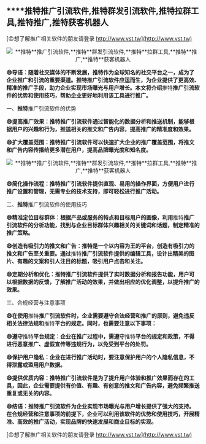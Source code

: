 ## ****推特**推广引流软件,**推特**群发引流软件,**推特**拉群工具,**推特**推广,**推特**获客机器人**

[😍想了解推广相关软件的朋友请登录 http://www.vst.tw](http://www.vst.tw)

 <center><img src="https://vst.tw/MP4/tuiguang/png/0.png" alt="**推特**推广引流软件,**推特**群发引流软件,**推特**拉群工具,**推特**推广,**推特**获客机器人"></center>

**😄导语：随着社交媒体的不断发展，**推特**作为全球知名的社交平台之一，成为了企业推广和引流的重要渠道。**推特**推广引流软件应运而生，为企业提供了更高效、精准的推广手段，助力企业实现市场曝光与用户增长。本文将介绍**推特**推广引流软件的优势和使用技巧，帮助企业更好地利用该工具进行推广。**

一、**推特**推广引流软件的优势

**😄提高推广效果：**推特**推广引流软件通过智能化的数据分析和推送机制，能够根据用户的兴趣和行为，推送相关的推文和广告内容，提高推广的精准度和效果。**

**😄扩大覆盖范围：**推特**推广引流软件可以快速扩大企业的推广覆盖范围，将推文和广告内容传播给更多潜在用户，提高品牌曝光度和知名度。**

 <center><img src="https://vst.tw/MP4/tuiguang/png/6.png" alt="**推特**推广引流软件,**推特**群发引流软件,**推特**拉群工具,**推特**推广,**推特**获客机器人"></center>

**😄简化操作流程：**推特**推广引流软件提供直观、易用的操作界面，方便用户进行推广设置和管理，无需专业的技术支持，即可轻松进行推广活动。**

二、**推特**推广引流软件的使用技巧

**😄精准定位目标群体：根据产品或服务的特点和目标用户的画像，利用**推特**推广引流软件的分析功能，找到与企业目标群体兴趣相关的关键词和话题，制定精准的推广策略。**

**😄创造有吸引力的推文和广告：**推特**是一个以内容为王的平台，创造有吸引力的推文和广告至关重要。通过**推特**推广引流软件提供的编辑工具，设计出精美的图片、有趣的文案和引人注目的标题，吸引用户点击和关注。**

**😄定期分析和优化：**推特**推广引流软件提供了实时数据分析和报告功能，用户可以根据数据的反馈，了解推广活动的效果，并做出相应的优化调整，以提升推广的效果。**

三、合规经营与注意事项

**😄在使用**推特**推广引流软件时，企业需要遵守合法经营和推广的原则，避免违反相关法律法规和**推特**平台的规定。同时，也需要注意以下事项：**

**😄遵守**推特**平台规定：企业在推广过程中，需遵守**推特**平台的规定和政策，不得进行恶意推广、虚假宣传等违规行为，以免受到平台的处罚。**

**😄保护用户隐私：企业在进行推广活动时，要注意保护用户的个人隐私信息，不得泄露或滥用用户数据。**

**😄提供优质内容：**推特**推广引流软件是为了提升用户体验和推广效果而存在的工具，因此，企业需要提供有价值、有趣、有创意的推文和广告内容，避免频繁推送重复或无关的内容。**

**😄结语：**推特**推广引流软件为企业实现市场曝光与用户增长提供了强大的支持。在合规经营和注意事项的前提下，企业可以利用该软件的优势和使用技巧，开展精准、高效的推广活动，实现品牌的快速发展和商业目标的实现。**

[😍想了解推广相关软件的朋友请登录 http://www.vst.tw](http://www.vst.tw)



